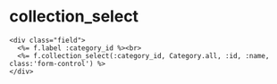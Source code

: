 # collection_select

	<div class="field">
      <%= f.label :category_id %><br>
      <%= f.collection_select(:category_id, Category.all, :id, :name, class:'form-control') %>
    </div>